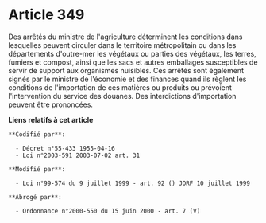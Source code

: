 # Article 349

Des arrêtés du ministre de l'agriculture déterminent les conditions dans lesquelles peuvent circuler dans le territoire
métropolitain ou dans les départements d'outre-mer les végétaux ou parties des végétaux, les terres, fumiers et compost,
ainsi que les sacs et autres emballages susceptibles de servir de support aux organismes nuisibles. Ces arrêtés sont
également signés par le ministre de l'économie et des finances quand ils règlent les conditions de l'importation de ces
matières ou produits ou prévoient l'intervention du service des douanes. Des interdictions d'importation peuvent être
prononcées.

**Liens relatifs à cet article**

	**Codifié par**:

	  - Décret n°55-433 1955-04-16
	  - Loi n°2003-591 2003-07-02 art. 31

	**Modifié par**:

	  - Loi n°99-574 du 9 juillet 1999 - art. 92 () JORF 10 juillet 1999

	**Abrogé par**:

	  - Ordonnance n°2000-550 du 15 juin 2000 - art. 7 (V)
